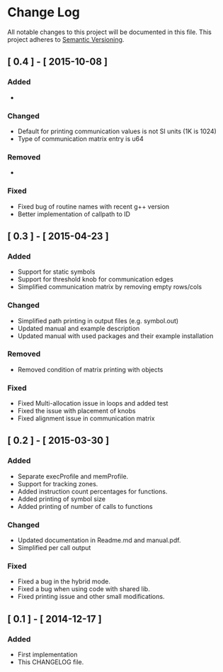 # Change Log
All notable changes to this project will be documented in this file.
This project adheres to [Semantic Versioning](http://semver.org/).

## [ 0.4 ] - [ 2015-10-08 ]
### Added
- 

### Changed
- Default for printing communication values is not SI units (1K is 1024)
- Type of communication matrix entry is u64

### Removed
- 

### Fixed
- Fixed bug of routine names with recent g++ version
- Better implementation of callpath to ID


## [ 0.3 ] - [ 2015-04-23 ]
### Added
- Support for static symbols
- Support for threshold knob for communication edges
- Simplified communication matrix by removing empty rows/cols

### Changed
- Simplified path printing in output files (e.g. symbol.out)
- Updated manual and example description
- Updated manual with used packages and their example installation

### Removed
- Removed condition of matrix printing with objects

### Fixed
- Fixed Multi-allocation issue in loops and added test
- Fixed the issue with placement of knobs
- Fixed alignment issue in communication matrix


## [ 0.2 ] - [ 2015-03-30 ]
### Added
- Separate execProfile and memProfile.
- Support for tracking zones.
- Added instruction count percentages for functions.
- Added printing of symbol size
- Added printing of number of calls to functions

### Changed
- Updated documentation in Readme.md and manual.pdf.
- Simplified per call output

### Fixed
- Fixed a bug in the hybrid mode.
- Fixed a bug when using code with shared lib.
- Fixed printing issue and other small modifications.


## [ 0.1 ] - [ 2014-12-17 ]
### Added
- First implementation
- This CHANGELOG file.

